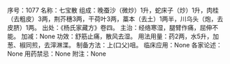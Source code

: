 序号：1077
名称：七宝散
组成：晚蚕沙（微炒）1升，蛇床子（炒）1升，肉桂（去粗皮）3两，荆芥穗3两，干荷叶3两，藁本（去土）1两半，川乌头（炮，去皮脐）1两。
出处：《杨氏家藏方》卷四。
主治：经络寒湿，腿臂作痛，屈伸不能。
加减：None
功效：舒筋止痛，散风去湿。
用法用量：药2两，水5升，加葱、椒同煎，去滓淋渫。
制备方法：上(口父)咀。
临床应用：None
各家论述：None
用药禁忌：None
附注：None
